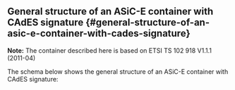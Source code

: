 ## General structure of an ASiC-E container with CAdES signature {#general-structure-of-an-asic-e-container-with-cades-signature}

**Note:** The container described here is based on ETSI TS 102 918 V1.1.1 (2011-04)

The schema below shows the general structure of an ASiC-E container with CAdES signature: